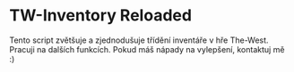 # TW-Inventory Reloaded
Tento script zvětšuje a zjednodušuje třídění inventáře v hře The-West. Pracuji na dalších funkcích. Pokud máš nápady na vylepšení, kontaktuj mě :)
